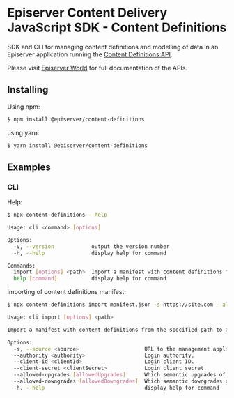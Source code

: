 # Episerver Content Delivery JavaScript SDK - Content Definitions

SDK and CLI for managing content definitions and modelling of data in an Episerver application running the [Content Definitions API](https://world.episerver.com/documentation/developer-guides/content-definitions-api/).

Please visit [Episerver World](https://world.episerver.com/) for full documentation of the APIs. 

## Installing

Using npm:

```bash
$ npm install @episerver/content-definitions
````

using yarn:

```bash
$ yarn install @episerver/content-definitions
````

## Examples

### CLI

Help:
```bash
$ npx content-definitions --help
```

```bash
Usage: cli <command> [options]

Options:
  -V, --version            output the version number
  -h, --help               display help for command

Commands:
  import [options] <path>  Import a manifest with content definitions from the specified path to a management application.
  help [command]           display help for command
```

Importing of content definitions manifest:

```bash
$ npx content-definitions import manifest.json -s https://site.com --allowed-upgrades major --authority https://login.com --client-id definitions-cli --client-secret definitions-cli
```

```bash
Usage: cli import [options] <path>

Import a manifest with content definitions from the specified path to a management application.

Options:
  -s, --source <source>                     URL to the management application.
  --authority <authority>                   Login authority.
  --client-id <clientId>                    Login client ID.
  --client-secret <clientSecret>            Login client secret.
  --allowed-upgrades [allowedUpgrades]      Which semantic upgrades of definitions should be allowed. Allowed values are "none", "patch", "minor", and "major".  
  --allowed-downgrades [allowedDowngrades]  Which semantic downgrades of definitions should be allowed. Allowed values are "none", "patch", "minor", and "major".
  -h, --help                                display help for command
```
